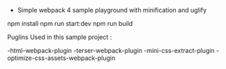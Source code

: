 * Simple webpack 4 sample playground with minification and uglify

npm install 
npm run start:dev
npm run build

Puglins Used in this sample project :

-html-webpack-plugin
-terser-webpack-plugin
-mini-css-extract-plugin
-optimize-css-assets-webpack-plugin